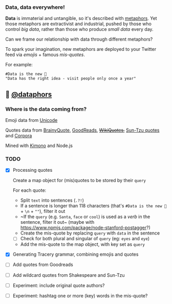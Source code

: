 ### Data, data everywhere!

**Data** is immaterial and untangible, so it's described with [metaphors](http://dismagazine.com/discussion/73298/sara-m-watson-metaphors-of-big-data). Yet those metaphors are extractivist and industrial, pushed by those who control *big data*, rather than those who produce *small data* every day. 

Can we frame our relationship with data through different metaphors? 

To spark your imagination, new metaphors are deployed to your Twitter feed via *emojis* + famous *mis-quotes*.

For example:

```
#Data is the new 🎅
"Data has the right idea - visit people only once a year"
```

## :hatching_chick: [@dataphors](https://twitter.com/@dataphors)

### Where is the data coming from?

Emoji data from [Unicode](http://www.unicode.org/emoji/charts/emoji-list.html)

Quotes data from [BrainyQuote](http://www.brainyquote.com), [GoodReads](https://www.goodreads.com/quotes), ~~[WikiQuotes](https://en.wikiquote.org/wiki/Main_Page),~~ [Sun-Tzu quotes](https://github.com/mattdesl/sun-tzu-quotes/blob/master/quotes.json) and [Corpora](https://github.com/dariusk/corpora/blob/master/data/words/literature/shakespeare_phrases.json)

Mined with [Kimono](https://www.kimonolabs.com/) and Node.js

### TODO

- [x] Processing quotes

  Create a map object for (mis)quotes to be stored by their `query`  

  For each quote:

  * Split `text` into sentences (`.?!`)
  * If a sentence is longer than 118 characters (that's `#Data is the new 🎅` + `\n` + `""`), filter it out 
  * ~If the `query` (e.g. `Santa`, `face` or `cool`) is used as a *verb* in the sentence, filter it out~ (maybe with https://www.npmjs.com/package/node-stanford-postagger?)
  * Create the mis-quote by replacing `query` with `data` in the sentence
  * [ ] Check for both plural and singular of `query` (eg: `eyes` and `eye`)
  * Add the mis-quote to the map object, with key set as `query`

- [x] Generating Tracery grammar, combining emojis and quotes

- [ ] Add quotes from Goodreads

- [ ] Add wildcard quotes from Shakespeare and Sun-Tzu

- [ ] Experiment: include original quote authors?

- [ ] Experiment: hashtag one or more (key) words in the mis-quote? 





